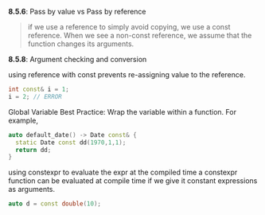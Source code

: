 **8.5.6**: Pass by value vs Pass by reference
> if we use a reference to simply avoid copying, we use a const reference. When we see a non-const reference, we assume that the function changes its arguments.

**8.5.8**: Argument checking and conversion

using reference with const prevents re-assigning value to the reference.
```c++
int const& i = 1;
i = 2; // ERROR 
```

Global Variable Best Practice: Wrap the variable within a function. For example,
```c++
auto default_date() -> Date const& {
  static Date const dd(1970,1,1);
  return dd;
}
```

using constexpr to evaluate the expr at the compiled time
a constexpr function can be evaluated at compile time if we give it constant expressions as arguments.
```c++
auto d = const double(10);
```

